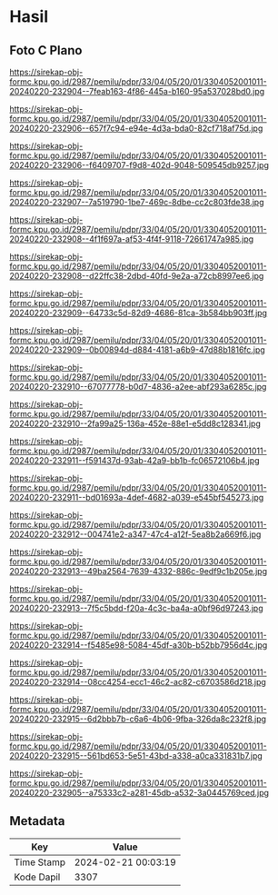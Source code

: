 # Hasil

## Foto C Plano

https://sirekap-obj-formc.kpu.go.id/2987/pemilu/pdpr/33/04/05/20/01/3304052001011-20240220-232904--7feab163-4f86-445a-b160-95a537028bd0.jpg

https://sirekap-obj-formc.kpu.go.id/2987/pemilu/pdpr/33/04/05/20/01/3304052001011-20240220-232906--657f7c94-e94e-4d3a-bda0-82cf718af75d.jpg

https://sirekap-obj-formc.kpu.go.id/2987/pemilu/pdpr/33/04/05/20/01/3304052001011-20240220-232906--f6409707-f9d8-402d-9048-509545db9257.jpg

https://sirekap-obj-formc.kpu.go.id/2987/pemilu/pdpr/33/04/05/20/01/3304052001011-20240220-232907--7a519790-1be7-469c-8dbe-cc2c803fde38.jpg

https://sirekap-obj-formc.kpu.go.id/2987/pemilu/pdpr/33/04/05/20/01/3304052001011-20240220-232908--4f1f697a-af53-4f4f-9118-72661747a985.jpg

https://sirekap-obj-formc.kpu.go.id/2987/pemilu/pdpr/33/04/05/20/01/3304052001011-20240220-232908--d22ffc38-2dbd-40fd-9e2a-a72cb8997ee6.jpg

https://sirekap-obj-formc.kpu.go.id/2987/pemilu/pdpr/33/04/05/20/01/3304052001011-20240220-232909--64733c5d-82d9-4686-81ca-3b584bb903ff.jpg

https://sirekap-obj-formc.kpu.go.id/2987/pemilu/pdpr/33/04/05/20/01/3304052001011-20240220-232909--0b00894d-d884-4181-a6b9-47d88b1816fc.jpg

https://sirekap-obj-formc.kpu.go.id/2987/pemilu/pdpr/33/04/05/20/01/3304052001011-20240220-232910--67077778-b0d7-4836-a2ee-abf293a6285c.jpg

https://sirekap-obj-formc.kpu.go.id/2987/pemilu/pdpr/33/04/05/20/01/3304052001011-20240220-232910--2fa99a25-136a-452e-88e1-e5dd8c128341.jpg

https://sirekap-obj-formc.kpu.go.id/2987/pemilu/pdpr/33/04/05/20/01/3304052001011-20240220-232911--f591437d-93ab-42a9-bb1b-fc06572106b4.jpg

https://sirekap-obj-formc.kpu.go.id/2987/pemilu/pdpr/33/04/05/20/01/3304052001011-20240220-232911--bd01693a-4def-4682-a039-e545bf545273.jpg

https://sirekap-obj-formc.kpu.go.id/2987/pemilu/pdpr/33/04/05/20/01/3304052001011-20240220-232912--004741e2-a347-47c4-a12f-5ea8b2a669f6.jpg

https://sirekap-obj-formc.kpu.go.id/2987/pemilu/pdpr/33/04/05/20/01/3304052001011-20240220-232913--49ba2564-7639-4332-886c-9edf9c1b205e.jpg

https://sirekap-obj-formc.kpu.go.id/2987/pemilu/pdpr/33/04/05/20/01/3304052001011-20240220-232913--7f5c5bdd-f20a-4c3c-ba4a-a0bf96d97243.jpg

https://sirekap-obj-formc.kpu.go.id/2987/pemilu/pdpr/33/04/05/20/01/3304052001011-20240220-232914--f5485e98-5084-45df-a30b-b52bb7956d4c.jpg

https://sirekap-obj-formc.kpu.go.id/2987/pemilu/pdpr/33/04/05/20/01/3304052001011-20240220-232914--08cc4254-ecc1-46c2-ac82-c6703586d218.jpg

https://sirekap-obj-formc.kpu.go.id/2987/pemilu/pdpr/33/04/05/20/01/3304052001011-20240220-232915--6d2bbb7b-c6a6-4b06-9fba-326da8c232f8.jpg

https://sirekap-obj-formc.kpu.go.id/2987/pemilu/pdpr/33/04/05/20/01/3304052001011-20240220-232915--561bd653-5e51-43bd-a338-a0ca331831b7.jpg

https://sirekap-obj-formc.kpu.go.id/2987/pemilu/pdpr/33/04/05/20/01/3304052001011-20240220-232905--a75333c2-a281-45db-a532-3a0445769ced.jpg


## Metadata

| Key        | Value               |
| ---------- | ------------------- |
| Time Stamp | 2024-02-21 00:03:19 |
| Kode Dapil | 3307                |



